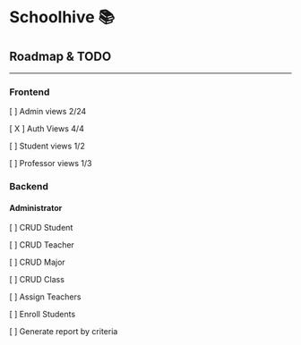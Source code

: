 # Schoolhive 📚

## Roadmap & TODO
---
### Frontend
[ ] Admin views 2/24

[ X ] Auth Views 4/4

[ ] Student views 1/2

[ ] Professor views 1/3

### Backend
#### Administrator
[ ] CRUD Student

[ ] CRUD Teacher

[ ] CRUD Major

[ ] CRUD Class

[ ] Assign Teachers

[ ] Enroll Students

[ ] Generate report by criteria


